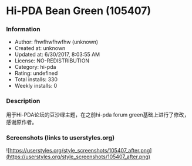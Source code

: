 # Hi-PDA Bean Green (105407)

### Information
- Author: fhwfhwfhwfhw (unknown)
- Created at: unknown
- Updated at: 6/30/2017, 8:03:55 AM
- License: NO-REDISTRIBUTION
- Category: hi-pda
- Rating: undefined
- Total installs: 330
- Weekly installs: 0


### Description
用于Hi-PDA论坛的豆沙绿主题，在之前hi-pda forum green基础上进行了修改，感谢原作者。


### Screenshots (links to userstyles.org)
![https://userstyles.org/style_screenshots/105407_after.png](https://userstyles.org/style_screenshots/105407_after.png)


